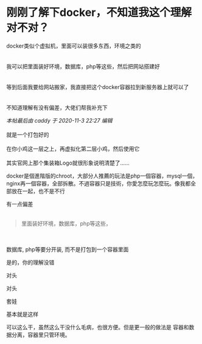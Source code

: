 # 刚刚了解下docker，不知道我这个理解对不对？


docker类似个虚拟机，里面可以装很多东西，环境之类的<br />
<br />
<br />
我可以把里面装好环境，数据库，php等这些，然后把网站搭建好<br />
<br />
<br />
等到后面我要给网站搬家，我直接把这个docker容器拉到新服务器上就可以了<br />
<br />
<br />
不知道理解有没有偏差，大佬们帮我补充下

<i class="pstatus"> 本帖最后由 caddy 于 2020-11-3 22:27 编辑 </i><br />
<br />
就是一个打包好的<br />
<br />
在你小鸡这一层之上，再虚拟化第二层小鸡，然后使用它<br />
<br />
其实官网上那个集装箱Logo就很形象说明清楚了……

docker是個進階版的chroot，大部分人推薦的玩法是php一個容器，mysql一個，nginx再一個容器，全部拆散。不過容器只是技術，你愛怎麼玩怎麼玩。像我都全部放在一起，也不是不行

有一点偏差<br />
<br /><div class="quote"><blockquote>里面装好环境，数据库，php等这些，</blockquote></div><br />
<br />
数据库, php等要分开装, 而不是打包到一个容器里面

是的，你的理解没错

对头

对头

套娃

基本就是这样

可以这么干，虽然这么干没什么毛病，也很方便。但是更一般的做法是 容器和数据分离，容器里只管环境。
